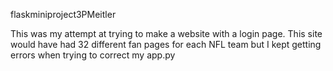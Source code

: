 flaskminiproject3PMeitler

This was my attempt at trying to make a
website with a login page. This site would have had 32 different fan pages for each NFL team but I kept getting errors when trying to correct my app.py